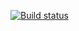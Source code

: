[![Build status](https://ci.appveyor.com/api/projects/status/j86iyq6j2ob7x66y?svg=true)](https://ci.appveyor.com/project/iTplumber228/patterns-2-3-22)